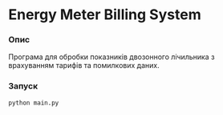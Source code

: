# Energy Meter Billing System

### Опис
Програма для обробки показників двозонного лічильника з врахуванням тарифів та помилкових даних.

### Запуск
```bash
python main.py

